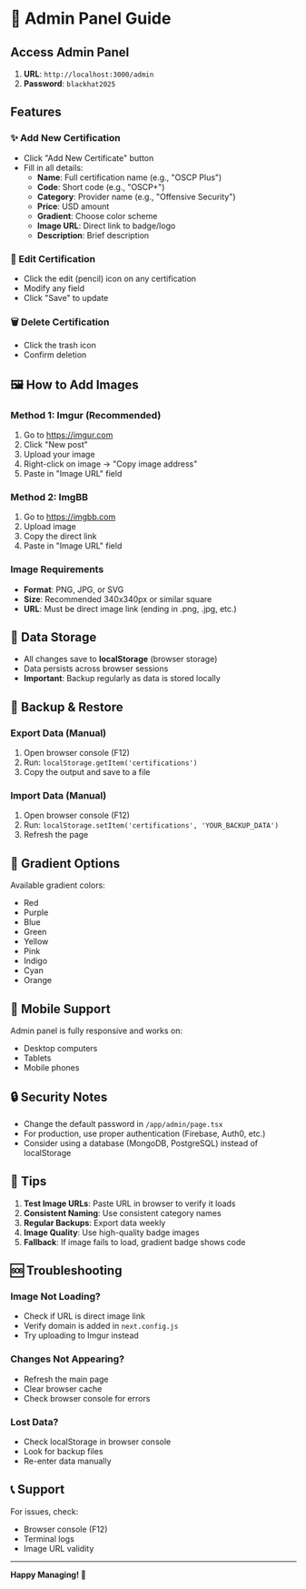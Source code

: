 # 🔐 Admin Panel Guide

## Access Admin Panel

1. **URL**: `http://localhost:3000/admin`
2. **Password**: `blackhat2025`

## Features

### ✨ Add New Certification
- Click "Add New Certificate" button
- Fill in all details:
  - **Name**: Full certification name (e.g., "OSCP Plus")
  - **Code**: Short code (e.g., "OSCP+")
  - **Category**: Provider name (e.g., "Offensive Security")
  - **Price**: USD amount
  - **Gradient**: Choose color scheme
  - **Image URL**: Direct link to badge/logo
  - **Description**: Brief description

### 📝 Edit Certification
- Click the edit (pencil) icon on any certification
- Modify any field
- Click "Save" to update

### 🗑️ Delete Certification
- Click the trash icon
- Confirm deletion

## 🖼️ How to Add Images

### Method 1: Imgur (Recommended)
1. Go to https://imgur.com
2. Click "New post"
3. Upload your image
4. Right-click on image → "Copy image address"
5. Paste in "Image URL" field

### Method 2: ImgBB
1. Go to https://imgbb.com
2. Upload image
3. Copy the direct link
4. Paste in "Image URL" field

### Image Requirements
- **Format**: PNG, JPG, or SVG
- **Size**: Recommended 340x340px or similar square
- **URL**: Must be direct image link (ending in .png, .jpg, etc.)

## 💾 Data Storage

- All changes save to **localStorage** (browser storage)
- Data persists across browser sessions
- **Important**: Backup regularly as data is stored locally

## 🔄 Backup & Restore

### Export Data (Manual)
1. Open browser console (F12)
2. Run: `localStorage.getItem('certifications')`
3. Copy the output and save to a file

### Import Data (Manual)
1. Open browser console (F12)
2. Run: `localStorage.setItem('certifications', 'YOUR_BACKUP_DATA')`
3. Refresh the page

## 🎨 Gradient Options

Available gradient colors:
- Red
- Purple
- Blue
- Green
- Yellow
- Pink
- Indigo
- Cyan
- Orange

## 📱 Mobile Support

Admin panel is fully responsive and works on:
- Desktop computers
- Tablets
- Mobile phones

## 🔒 Security Notes

- Change the default password in `/app/admin/page.tsx`
- For production, use proper authentication (Firebase, Auth0, etc.)
- Consider using a database (MongoDB, PostgreSQL) instead of localStorage

## 🚀 Tips

1. **Test Image URLs**: Paste URL in browser to verify it loads
2. **Consistent Naming**: Use consistent category names
3. **Regular Backups**: Export data weekly
4. **Image Quality**: Use high-quality badge images
5. **Fallback**: If image fails to load, gradient badge shows code

## 🆘 Troubleshooting

### Image Not Loading?
- Check if URL is direct image link
- Verify domain is added in `next.config.js`
- Try uploading to Imgur instead

### Changes Not Appearing?
- Refresh the main page
- Clear browser cache
- Check browser console for errors

### Lost Data?
- Check localStorage in browser console
- Look for backup files
- Re-enter data manually

## 📞 Support

For issues, check:
- Browser console (F12)
- Terminal logs
- Image URL validity

---

**Happy Managing! 🎉**

